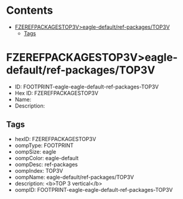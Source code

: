 



Contents
========

* [FZEREFPACKAGESTOP3V>eagle-default/ref-packages/TOP3V](#fzerefpackagestop3veagle-defaultref-packagestop3v)
	* [Tags](#tags)

# FZEREFPACKAGESTOP3V>eagle-default/ref-packages/TOP3V

- ID: FOOTPRINT-eagle-eagle-default-ref-packages-TOP3V
- Hex ID: FZEREFPACKAGESTOP3V
- Name: 
- Description: 

## Tags

- hexID: FZEREFPACKAGESTOP3V
- oompType: FOOTPRINT
- oompSize: eagle
- oompColor: eagle-default
- oompDesc: ref-packages
- oompIndex: TOP3V
- oompName: eagle-default/ref-packages/TOP3V
- description: &lt;b&gt;TOP 3 vertical&lt;/b&gt;
- oompID: FOOTPRINT-eagle-eagle-default-ref-packages-TOP3V
